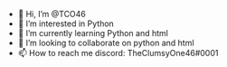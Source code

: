 - 👋 Hi, I’m @TCO46
- 👀 I’m interested in Python
- 🌱 I’m currently learning Python and html
- 💞️ I’m looking to collaborate on python and html
- 📫 How to reach me discord: TheClumsyOne46#0001

<!---
TCO46/TCO46 is a ✨ special ✨ repository because its `README.md` (this file) appears on your GitHub profile.
You can click the Preview link to take a look at your changes.
--->
